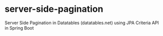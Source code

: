 # server-side-pagination
Server Side Pagination in Datatables (datatables.net) using JPA Criteria API in Spring Boot
